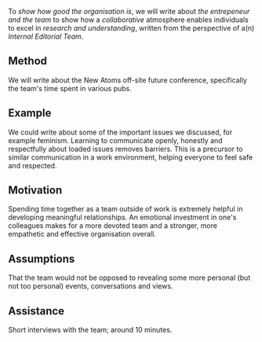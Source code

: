 
To *show how good the organisation is*, we will write about *the entrepeneur and the team* to show how a *collaborative* atmosphere enables individuals to excel in *research and understanding*, written from the perspective of a(n) *Internal Editorial Team*.

## Method
We will write about the New Atoms off-site future conference, specifically the team's time spent in various pubs.  

## Example
We could write about some of the important issues we discussed, for example feminism. Learning to communicate openly, honestly and respectfully about loaded issues removes barriers. This is a precursor to similar communication in a work environment, helping everyone to feel safe and respected.

## Motivation
Spending time together as a team outside of work is extremely helpful in developing meaningful relationships. An emotional investment in one's colleagues makes for a more devoted team and a stronger, more empathetic and effective organisation overall.

## Assumptions
That the team would not be opposed to revealing some more personal (but not too personal) events, conversations and views.

## Assistance
Short interviews with the team; around 10 minutes.
